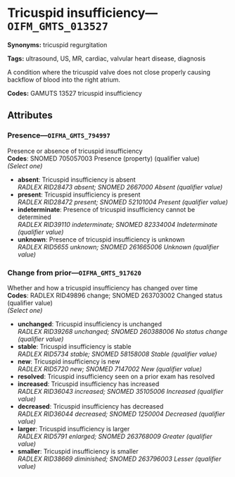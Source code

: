 # Tricuspid insufficiency—`OIFM_GMTS_013527`

**Synonyms:** tricuspid regurgitation

**Tags:** ultrasound, US, MR, cardiac, valvular heart disease, diagnosis

A condition where the tricuspid valve does not close properly causing backflow of blood into the right atrium.

**Codes:** GAMUTS 13527 tricuspid insufficiency

## Attributes

### Presence—`OIFMA_GMTS_794997`

Presence or absence of tricuspid insufficiency  
**Codes**: SNOMED 705057003 Presence (property) (qualifier value)  
*(Select one)*

- **absent**: Tricuspid insufficiency is absent  
_RADLEX RID28473 absent; SNOMED 2667000 Absent (qualifier value)_
- **present**: Tricuspid insufficiency is present  
_RADLEX RID28472 present; SNOMED 52101004 Present (qualifier value)_
- **indeterminate**: Presence of tricuspid insufficiency cannot be determined  
_RADLEX RID39110 indeterminate; SNOMED 82334004 Indeterminate (qualifier value)_
- **unknown**: Presence of tricuspid insufficiency is unknown  
_RADLEX RID5655 unknown; SNOMED 261665006 Unknown (qualifier value)_

### Change from prior—`OIFMA_GMTS_917620`

Whether and how a tricuspid insufficiency has changed over time  
**Codes**: RADLEX RID49896 change; SNOMED 263703002 Changed status (qualifier value)  
*(Select one)*

- **unchanged**: Tricuspid insufficiency is unchanged  
_RADLEX RID39268 unchanged; SNOMED 260388006 No status change (qualifier value)_
- **stable**: Tricuspid insufficiency is stable  
_RADLEX RID5734 stable; SNOMED 58158008 Stable (qualifier value)_
- **new**: Tricuspid insufficiency is new  
_RADLEX RID5720 new; SNOMED 7147002 New (qualifier value)_
- **resolved**: Tricuspid insufficiency seen on a prior exam has resolved  
- **increased**: Tricuspid insufficiency has increased  
_RADLEX RID36043 increased; SNOMED 35105006 Increased (qualifier value)_
- **decreased**: Tricuspid insufficiency has decreased  
_RADLEX RID36044 decreased; SNOMED 1250004 Decreased (qualifier value)_
- **larger**: Tricuspid insufficiency is larger  
_RADLEX RID5791 enlarged; SNOMED 263768009 Greater (qualifier value)_
- **smaller**: Tricuspid insufficiency is smaller  
_RADLEX RID38669 diminished; SNOMED 263796003 Lesser (qualifier value)_